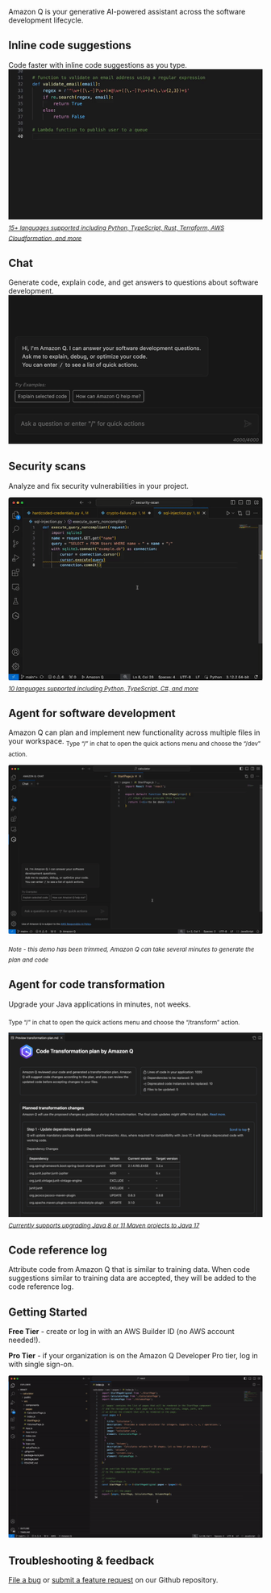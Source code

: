 Amazon Q is your generative AI-powered assistant across the software development lifecycle.

## Inline code suggestions

Code faster with inline code suggestions as you type.
![Inline code suggestion demo](https://github.com/aws/aws-toolkit-vscode/raw/HEAD/docs/marketplace/vscode/amazonq/inline.gif)
<sub>[_15+ languages supported including Python, TypeScript, Rust, Terraform, AWS Cloudformation, and more_](https://docs.aws.amazon.com/amazonq/latest/qdeveloper-ug/q-language-ide-support.html)</sub>

## Chat

Generate code, explain code, and get answers to questions about software development.
![Generate code using chat](https://github.com/aws/aws-toolkit-vscode/raw/HEAD/docs/marketplace/vscode/amazonq/chat.gif)

## Security scans

Analyze and fix security vulnerabilities in your project.

![Fix security vulnerability demo](https://github.com/aws/aws-toolkit-vscode/raw/HEAD/docs/marketplace/vscode/amazonq/security-scan.gif)
<sub>[_10 languages supported including Python, TypeScript, C#, and more_](https://docs.aws.amazon.com/amazonq/latest/qdeveloper-ug/security-scans.html)</sub>

## Agent for software development

Amazon Q can plan and implement new functionality across multiple files in your workspace.
<sub>Type “/” in chat to open the quick actions menu and choose the “/dev” action.</sub>

![Agent for software development demo](https://github.com/aws/aws-toolkit-vscode/raw/HEAD/docs/marketplace/vscode/amazonq/dev.gif)

<sub> _Note - this demo has been trimmed, Amazon Q can take several minutes to generate the plan and code_</sub>

## Agent for code transformation

Upgrade your Java applications in minutes, not weeks.

<sub>Type “/” in chat to open the quick actions menu and choose the “/transform” action.</sub>

![Agent for code transformation demo](https://github.com/aws/aws-toolkit-vscode/raw/HEAD/docs/marketplace/vscode/amazonq/transform.png)
<sub>[_Currently supports upgrading Java 8 or 11 Maven projects to Java 17_](https://docs.aws.amazon.com/amazonq/latest/qdeveloper-ug/code-transformation.html#prerequisites)</sub>

## Code reference log

Attribute code from Amazon Q that is similar to training data. When code suggestions similar to training data are accepted, they will be added to the code reference log.

## Getting Started

**Free Tier** - create or log in with an AWS Builder ID (no AWS account needed!).

**Pro Tier** - if your organization is on the Amazon Q Developer Pro tier, log in with single sign-on.

![Authentication gif](https://github.com/aws/aws-toolkit-vscode/raw/HEAD/docs/marketplace/vscode/amazonq/auth-Q.gif)

## Troubleshooting & feedback

[File a bug](https://github.com/aws/aws-toolkit-vscode/issues/new?assignees=&labels=bug&projects=&template=bug_report.md) or [submit a feature request](https://github.com/aws/aws-toolkit-vscode/issues/new?assignees=&labels=feature-request&projects=&template=feature_request.md) on our Github repository.
